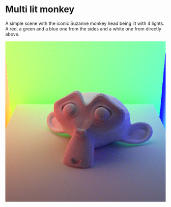 # Multi lit monkey
A simple scene with the iconic Suzanne monkey head being lit with 4 lights. A red, a green and a blue one from the sides and a white one from directly above.


![Example render](image.png)
